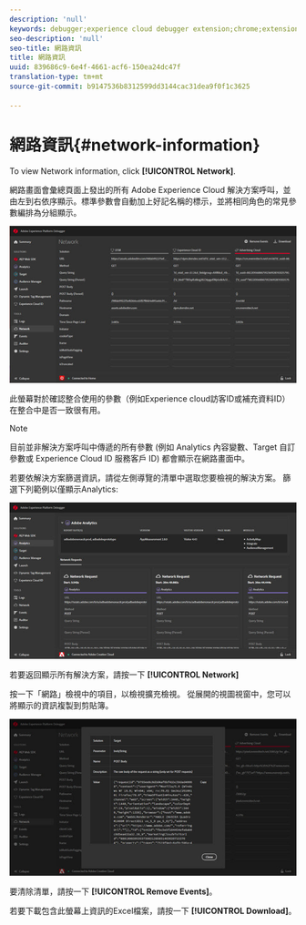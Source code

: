 ```yaml
---
description: 'null'
keywords: debugger;experience cloud debugger extension;chrome;extension;network;information
seo-description: 'null'
seo-title: 網路資訊
title: 網路資訊
uuid: 839686c9-6e4f-4661-acf6-150ea24dc47f
translation-type: tm+mt
source-git-commit: b9147536b8312599dd3144cac31dea9f0f1c3625

---
```



# 網路資訊{#network-information}

To view Network information, click **[!UICONTROL Network]**.

網路畫面會彙總頁面上發出的所有 Adobe Experience Cloud 解決方案呼叫，並由左到右依序顯示。標準參數會自動加上好記名稱的標示，並將相同角色的常見參數編排為分組顯示。

![](assets/network.jpg)

此螢幕對於確認整合使用的參數（例如Experience cloud訪客ID或補充資料ID）在整合中是否一致很有用。

>[!NOTE]
>
>目前並非解決方案呼叫中傳遞的所有參數 (例如 Analytics 內容變數、Target 自訂參數或 Experience Cloud ID 服務客戶 ID) 都會顯示在網路畫面中。

若要依解決方案篩選資訊，請從左側導覽的清單中選取您要檢視的解決方案。 篩選下列範例以僅顯示Analytics:

![](assets/network-analytics.jpg)

若要返回顯示所有解決方案，請按一下 **[!UICONTROL Network]**

按一下「網路」檢視中的項目，以檢視擴充檢視。 從展開的視圖視窗中，您可以將顯示的資訊複製到剪貼簿。

![](assets/network-expand.jpg)

<!--Use the icon at the top of each column to copy the server call URL to your clipboard, where you can paste it into another document for reference or debugging purposes.

![](assets/copy.jpg)-->

要清除清單，請按一下 **[!UICONTROL Remove Events]**。

若要下載包含此螢幕上資訊的Excel檔案，請按一下 **[!UICONTROL Download]**。